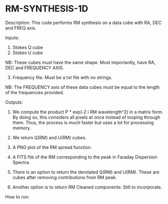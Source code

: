# RM-SYNTHESIS-1D
Description:
This code performs RM synthesis on a data cube with RA, DEC and FREQ axis. 



Inputs:

1. Stokes Q cube
2. Stokes U cube

NB: These cubes must have the same shape. Most importantly, have RA, DEC and FREQUENCY AXIS. 

3. Frequency file. Must be a txt file with no strings.

NB: The FREQUENCY axis of these data cubes must be equal to the length of the frequencies provided. 




Outputs:

1. We compute the product P * exp(-2 i RM wavelength^2) in a matrix form. By doing so, this considers all pixels at once instead of looping through them. Thus, the process is much faster but uses a lot for processing memory.

2. We return Q(RM) and U(RM) cubes.
3. A PNG plot of the RM spread function.
4. A FITS file of the RM corresponding to the peak in Faraday Dispersion Spectra.
3. There is an option to return the derotated Q(RM) and U(RM). These are cubes after removing contributions from RM peak.
4. Another option is to return RM Cleaned components:  Still to incorporate.


How to run:



